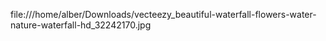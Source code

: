 file:///home/alber/Downloads/vecteezy_beautiful-waterfall-flowers-water-nature-waterfall-hd_32242170.jpg
